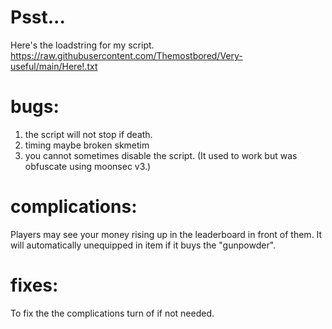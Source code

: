 # Psst... 
Here's the loadstring for my script. 
https://raw.githubusercontent.com/Themostbored/Very-useful/main/Here!.txt
# bugs:
1. the script will not stop if death.
2. timing maybe broken skmetim
3. you cannot sometimes disable the script. (It used to work but was obfuscate using moonsec v3.)
# complications:
Players may see your money rising up in the leaderboard in front of them. 
It will automatically unequipped in item if it buys the "gunpowder".
# fixes:
To fix the the complications turn of if not needed. 

